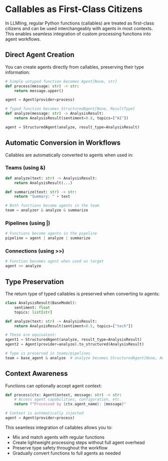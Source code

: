 # Callables as First-Class Citizens

In LLMling, regular Python functions (callables) are treated as first-class citizens and can be used interchangeably with agents in most contexts. This enables seamless integration of custom processing functions into agent workflows.

## Direct Agent Creation

You can create agents directly from callables, preserving their type information:

```python
# Simple untyped function becomes Agent[None, str]
def process(message: str) -> str:
    return message.upper()

agent = Agent(provider=process)

# Typed function becomes StructuredAgent[None, ResultType]
def analyze(message: str) -> AnalysisResult:
    return AnalysisResult(sentiment=0.8, topics=["AI"])

agent = StructuredAgent(analyze, result_type=AnalysisResult)
```

## Automatic Conversion in Workflows

Callables are automatically converted to agents when used in:

### Teams (using &)
```python
def analyze(text: str) -> AnalysisResult:
    return AnalysisResult(...)

def summarize(text: str) -> str:
    return "Summary: " + text

# Both functions become agents in the team
team = analyzer & analyze & summarize
```

### Pipelines (using |)
```python
# Functions become agents in the pipeline
pipeline = agent | analyze | summarize
```

### Connections (using >>)
```python
# Function becomes agent when used as target
agent >> analyze
```

## Type Preservation

The return type of typed callables is preserved when converting to agents:

```python
class AnalysisResult(BaseModel):
    sentiment: float
    topics: list[str]

def analyze(text: str) -> AnalysisResult:
    return AnalysisResult(sentiment=0.5, topics=["tech"])

# These are equivalent:
agent1 = StructuredAgent(analyze, result_type=AnalysisResult)
agent2 = Agent(provider=analyze).to_structured(AnalysisResult)

# Type is preserved in teams/pipelines
team = base_agent & analyze  # analyze becomes StructuredAgent[None, AnalysisResult]
```

## Context Awareness

Functions can optionally accept agent context:

```python
def process(ctx: AgentContext, message: str) -> str:
    # Access agent capabilities, configuration, etc.
    return f"Processed by {ctx.agent_name}: {message}"

# Context is automatically injected
agent = Agent(provider=process)
```

This seamless integration of callables allows you to:
- Mix and match agents with regular functions
- Create lightweight processing steps without full agent overhead
- Preserve type safety throughout the workflow
- Gradually convert functions to full agents as needed
